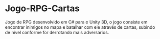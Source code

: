 # Jogo-RPG-Cartas
Jogo de RPG desenvolvido em C# para o Unity 3D, o jogo consiste em encontrar inimigos no mapa e batalhar com ele através de cartas, subindo de nível conforme for derrotando mais adversários.
